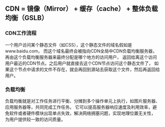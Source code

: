 ## CDN = 镜像（Mirror） + 缓存（cache） + 整体负载均衡（GSLB）

### CDN工作流程
一个用户访问某个静态文件（如CSS），这个静态文件的域名假如是www.baidu.com，
而这个域名最终会被指向CDN全局中CDN负载均衡服务器，再由这个负载均衡服务器来最终分配是哪个地方的访问用户，
返回给离这个访问用户最近的CDN节点。之后用户就直接去这个CDN节点访问这个静态文件了，
如果这个节点中请求的文件不存在，就会再回到源站去获取这个文件，然后再返回给用户。

### 负载均衡
负载均衡就是对工作任务进行平衡、分摊到多个操作单元上执行，如图片服务器、应用服务器等，共同完成工作任务。
它可以提高服务器响应速度及利用效率，避免软件或者硬件模块出现单点失效，解决网络拥塞问题，实现地理位置无关性，
为用户提供较一致的访问质量。
